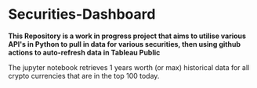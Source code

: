 # Securities-Dashboard

**This Repository is a work in progress project that aims to utilise various API's in Python to pull in data for various securities, then using github actions to auto-refresh data in Tableau Public**


The jupyter notebook retrieves 1 years worth (or max) historical data for all crypto currencies that are in the top 100 today.
